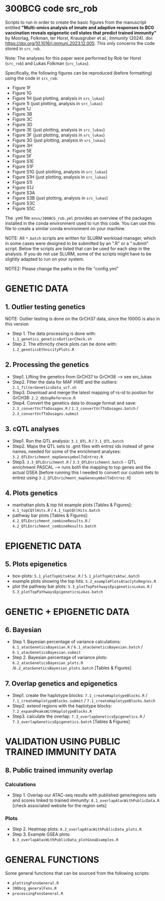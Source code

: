 # 300BCG code src\_rob

Scripts to run in order to create the basic figures from the manuscript
entitled **"Multi-omics analysis of innate and adaptive responses to BCG vaccination reveals epigenetic cell states that predict trained immunity"** by Moorlag, Folkman, ter Horst, Krausgruber et al., *Immunity* (2024). doi: https://doi.org/10.1016/j.immuni.2023.12.005. This only concerns the code stored in `src_rob`.

Note: The analyses for this paper were performed by Rob ter Horst (`src_rob`) and Lukas Folkman (`src_lukas`).

Specifically, the following figures can be reproduced (before formatting) using the code in `src_rob`:

- Figure 1F
- Figure 1G
- Figure 1H (just plotting, analysis in `src_lukas`)
- Figure 1I (just plotting, analysis in `src_lukas`)
- Figure 1J
- Figure 3B
- Figure 3C
- Figure 3D
- Figure 3E (just plotting, analysis in `src_lukas`)
- Figure 3F (just plotting, analysis in `src_lukas`)
- Figure 3G (just plotting, analysis in `src_lukas`)
- Figure 3H
- Figure 5E
- Figure 5F
- Figure S1E
- Figure S1F
- Figure S1G (just plotting, analysis in `src_lukas`)
- Figure S1H (just plotting, analysis in `src_lukas`)
- Figure S1I
- Figure S1J
- Figure S3A
- Figure S3B (just plotting, analysis in `src_lukas`)
- Figure S3C
- Figure S5C

The .yml file `envs/300BCG_rob.yml` provides an overview of the packages installed in the conda environment used to run this code. You can use this file to create a similar conda environment on your machine.

NOTE: All `*.batch` scripts are written for SLURM workload manager, which in some cases were designed to be submitted by an ".R" or a ".submit" script. Below the scripts are listed that can be used for each step in the analysis. If you do not use SLURM, some of the scripts might have to be slightly adapted to run on your system.

NOTE2: Please change the paths in the file "config.yml"

# **GENETIC DATA**
## 1. Outlier testing genetics
NOTE: Outlier testing is done on the GrCH37 data, since the 1000G is also in this version

- Step 1. The data processing is done with: `1.1_genetics_geneticsOutlierCheck.sh`
- Step 2. The ethnicity check plots can be done with: `1.2_geneticsEthnicityPlots.R`

## 2. Processing the genetics
- Step1. Lifting the genetics from GrCH37 to GrCH38 --> see src\_lukas
- Step2. Filter the data for MAF HWE and the outliers: `2.1_filterGeneticsData_vcf.sh`
- Step3. Download and merge the latest mapping of rs-id to postion for GrCH38: `2.2_dbSnpReference.R`
- Step4. Convert the genetics data to dosage format and save: `2.3_convertVcfToDosages.R` / `2.3_convertVcfToDosages.batch` / `2.3_convertVcfToDosages.submit`

## 3. cQTL analyses
- Step1. Run the QTL analysis: `3.1_QTL.R` / `3.1_QTL.batch`
- Step2. Maps the QTL sets to .gmt files with entrez ids instead of gene names, needed for some of the enrichment analyses: `3.2_QTLEnrichment_mapGenesymbolToEntrez.R`
- Step3. `3.3_QTLEnrichment.R` / `3.3_QTLEnrichment.batch` - QTL enrichment PASCAL --> runs both the mapping to top genes and the actual GSEA [before running this I needed to convert our custom sets to entrez using `3.2_QTLEnrichment_mapGenesymbolToEntrez.R`]

## 4. Plots genetics
- manhattan plots & top hit example plots [Tables & Figures]: `4.1_topCQtlHits.R` / `4.1_topCQtlHits.batch`
- pathway bar plots [Tables & Figures]: `4.2_QTLEnrichment_combineResults.R` / `4.2_QTLEnrichment_combineResults.batch`


# **EPIGENETIC DATA**
## 5. Plots epigenetics
- box-plots: `5.1_plotTopHitsAtac.R` / `5.1_plotTopHitsAtac.batch`
- example plots showing the top hits: `5.2_examplePlotsAtacCytoRegres.R`
- plot the pathway bar plots: `5.3_plotTopPathwaysEpigeneticsLukas.R` / `5.3_plotTopPathwaysEpigeneticsLukas.batch`

# **GENETIC + EPIGENETIC DATA**
## 6. Bayesian
- Step 1. Bayesian percentage of variance calculations: `6.1_atacGeneticsBayesian.R` / `6.1_atacGeneticsBayesian.batch` / `6.1_atacGeneticsBayesian.submit`
- Step 2. Bayesian percentage of variance plots: `6.2_atacGeneticsBayesian_plots.R` /`6.2_atacGeneticsBayesian_plots.batch` [Tables & Figures]

## 7. Overlap genetics and epigenetics
- Step1. create the haplotype blocks: `7.1_createHaplotypeBlocks.R` / `7.1_createHaplotypeBlocks.submit` / `7.1_createHaplotypeBlocks.batch`
- Step2. extend regions with the haplotype blocks: `7.2_expandPeaksWithHaplotypeBlocks.R`
- Step3. calculate the overlap: `7.3_overlapGeneticsEpigenetics.R` / `7.3_overlapGeneticsEpigenetics.batch`  [Tables & Figures]

# **VALIDATION USING PUBLIC TRAINED IMMUNITY DATA**
## 8. Public trained immunity overlap
### Calculations
- Step 1. Overlap our ATAC-seq results with published gene/regions sets and scores linked to trained immunity: `8.1_overlapAtacWithPublicData.R` [check associated website for the region sets]

### Plots
- Step 2. Heatmap plots: `8.2_overlapAtacWithPublicData_plots.R`
- Step 3. Example GSEA plots: `8.3_overlapAtacWithPublicData_plotGseaExamples.R`

# GENERAL FUNCTIONS
Some general functions that can be sourced from the following scripts:

 - `plottingFxnsGeneral.R`
 - `300bcg_generalFxns.R`
 - `processingFxnsGeneral.R`
